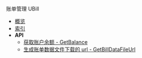 <div class="sidebar_title ">账单管理 UBill</div>

- [概览](api/ubill-api/README.md)
- [索引](api/ubill-api/index.md)
- **API**
    - [获取账户余额 - GetBalance](api/ubill-api/get_balance)
    - [生成账单数据文件下载的 url - GetBillDataFileUrl](api/ubill-api/get_bill_data_file_url)
